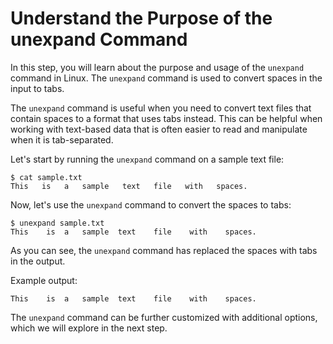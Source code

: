 # Understand the Purpose of the unexpand Command

In this step, you will learn about the purpose and usage of the `unexpand` command in Linux. The `unexpand` command is used to convert spaces in the input to tabs.

The `unexpand` command is useful when you need to convert text files that contain spaces to a format that uses tabs instead. This can be helpful when working with text-based data that is often easier to read and manipulate when it is tab-separated.

Let's start by running the `unexpand` command on a sample text file:

```
$ cat sample.txt
This   is   a   sample   text   file   with   spaces.
```

Now, let's use the `unexpand` command to convert the spaces to tabs:

```
$ unexpand sample.txt
This	is	a	sample	text	file	with	spaces.
```

As you can see, the `unexpand` command has replaced the spaces with tabs in the output.

Example output:

```
This	is	a	sample	text	file	with	spaces.
```

The `unexpand` command can be further customized with additional options, which we will explore in the next step.
